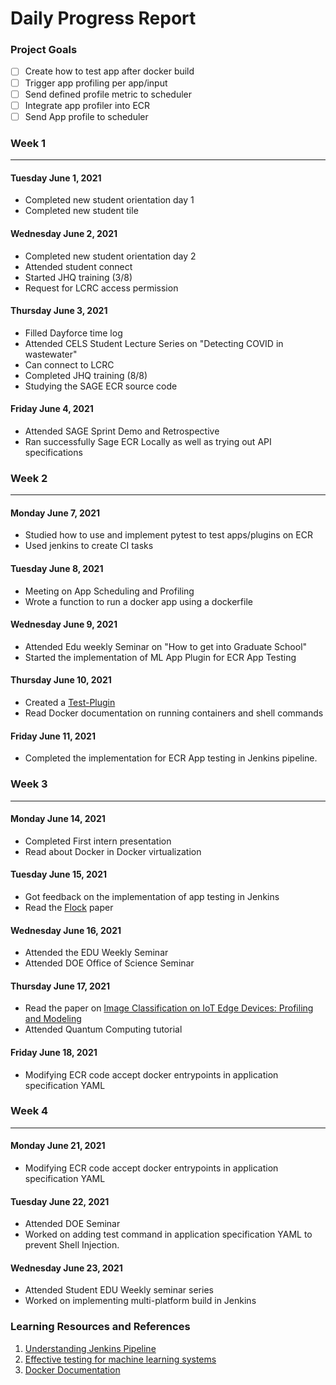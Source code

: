 # Daily Progress Report

### Project Goals ###

- [ ] Create how to test app after docker build
- [ ] Trigger app profiling per app/input
- [ ] Send defined profile metric to scheduler
- [ ] Integrate app profiler into ECR
- [ ] Send App profile to scheduler

### Week 1 ###

------------

#### Tuesday June 1, 2021 ####

- Completed new student orientation day 1
- Completed new student tile

#### Wednesday June 2, 2021 ####

- Completed new student orientation day 2
- Attended student connect
- Started JHQ training (3/8)
- Request for LCRC access permission

#### Thursday June 3, 2021 ####

- Filled Dayforce time log
- Attended CELS Student Lecture Series on "Detecting COVID in wastewater"
- Can connect to LCRC
- Completed JHQ training (8/8)
- Studying the SAGE ECR source code

#### Friday June 4, 2021 ####

- Attended SAGE Sprint Demo and Retrospective
- Ran successfully Sage ECR Locally as well as trying out API specifications


### Week 2 ###

------------

#### Monday June 7, 2021 ####

- Studied how to use and implement pytest to test apps/plugins on ECR
- Used jenkins to create CI tasks

#### Tuesday June 8, 2021 ####

- Meeting on App Scheduling and Profiling
- Wrote a function to run a docker app using a dockerfile

#### Wednesday June 9, 2021 ####

- Attended Edu weekly Seminar on "How to get into Graduate School"
- Started the implementation of ML App Plugin for ECR App Testing

#### Thursday June 10, 2021 ####

- Created a [Test-Plugin](https://github.com/aabayomi/test-plugin)
- Read Docker documentation on running containers and shell commands

#### Friday June 11, 2021 ####

- Completed the implementation for ECR App testing in Jenkins pipeline.



### Week 3 ###

------------

#### Monday June 14, 2021 ####

- Completed First intern presentation
- Read about Docker in Docker virtualization


#### Tuesday June 15, 2021 ####

- Got feedback on the implementation of app testing in Jenkins
- Read the [Flock](https://dl.acm.org/doi/abs/10.1145/2461381.2461402) paper


#### Wednesday June 16, 2021 ####

- Attended the EDU Weekly Seminar
- Attended DOE Office of Science Seminar



#### Thursday June 17, 2021 ####

- Read the paper on [Image Classification on IoT Edge Devices: Profiling and Modeling](https://arxiv.org/abs/1902.11119)
- Attended Quantum Computing tutorial



#### Friday June 18, 2021 ####

- Modifying ECR code accept docker entrypoints in application specification YAML




### Week 4 ###

------------

#### Monday June 21, 2021 ####

- Modifying ECR code accept docker entrypoints in application specification YAML

#### Tuesday June 22, 2021 ####

- Attended DOE Seminar
- Worked on adding test command in application specification YAML to prevent Shell Injection.

#### Wednesday June 23, 2021 ####

- Attended Student EDU Weekly seminar series 
- Worked on implementing multi-platform build in Jenkins











### Learning Resources and References ###

1. [Understanding Jenkins Pipeline](https://www.jenkins.io/doc/book/pipeline/)
2. [Effective testing for machine learning systems](https://www.jeremyjordan.me/testing-ml/)
3. [Docker Documentation](https://docs.docker.com/engine/reference/builder/)

